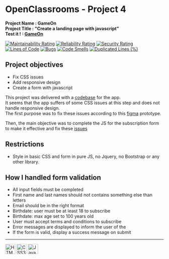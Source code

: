 # OpenClassrooms - Project 4
**Project Name : GameOn**  
**Project Title : "Create a landing page with javascript"**  
**Test it ! : [GameOn ](https://rmimekaa.github.io/RemiRoeland_4_26-05-2021/starterOnly/)**  

[![Maintainability Rating](https://sonarcloud.io/api/project_badges/measure?project=RmiMekaa_RemiRoeland_4_26-05-2021&metric=sqale_rating)](https://sonarcloud.io/summary/new_code?id=RmiMekaa_RemiRoeland_4_26-05-2021)
[![Reliability Rating](https://sonarcloud.io/api/project_badges/measure?project=RmiMekaa_RemiRoeland_4_26-05-2021&metric=reliability_rating)](https://sonarcloud.io/summary/new_code?id=RmiMekaa_RemiRoeland_4_26-05-2021)
[![Security Rating](https://sonarcloud.io/api/project_badges/measure?project=RmiMekaa_RemiRoeland_4_26-05-2021&metric=security_rating)](https://sonarcloud.io/summary/new_code?id=RmiMekaa_RemiRoeland_4_26-05-2021)  
[![Lines of Code](https://sonarcloud.io/api/project_badges/measure?project=RmiMekaa_RemiRoeland_4_26-05-2021&metric=ncloc)](https://sonarcloud.io/summary/new_code?id=RmiMekaa_RemiRoeland_4_26-05-2021)
[![Bugs](https://sonarcloud.io/api/project_badges/measure?project=RmiMekaa_RemiRoeland_4_26-05-2021&metric=bugs)](https://sonarcloud.io/summary/new_code?id=RmiMekaa_RemiRoeland_4_26-05-2021)
[![Code Smells](https://sonarcloud.io/api/project_badges/measure?project=RmiMekaa_RemiRoeland_4_26-05-2021&metric=code_smells)](https://sonarcloud.io/summary/new_code?id=RmiMekaa_RemiRoeland_4_26-05-2021)
[![Duplicated Lines (%)](https://sonarcloud.io/api/project_badges/measure?project=RmiMekaa_RemiRoeland_4_26-05-2021&metric=duplicated_lines_density)](https://sonarcloud.io/summary/new_code?id=RmiMekaa_RemiRoeland_4_26-05-2021)

## Project objectives
 - Fix CSS issues
 - Add responsive design
 - Create a form with javascript

This project was delivered with a [codebase](https://github.com/OpenClassrooms-Student-Center/GameOn-website-FR/) for the app.  
It seems that the app suffers of some CSS issues at this step and does not handle responsive design.  
The first purpose was to fix these issues according to this [figma](https://www.figma.com/file/B7NKBDvSI18uoMLJgpnh48/UI-Design-GameOn-FR?node-id=106%3A630) prototype.  

Then, the main objective was to complete the JS for the subscription form to make it effective and fix these [issues](https://github.com/OpenClassrooms-Student-Center/GameOn-website-FR/issues)

 ## Restrictions
 - Style in basic CSS and form in pure JS, no Jquery, no Bootstrap or any other library.
 
## How I handled form validation
 - All input fields must be completed
 - First name and last names should not contains something else than letters
 - Email should be in the right format
 - Birthdate: user must be at least 18 to subscribe
 - Birthdate: max age set to 100 years old
 - User must accept terms and conditions to subscribe
 - Error messages are displayed to inform the user of the
 - If the form is valid, display a success message on submit

---

<p float="left">
 <img alt="HTML5" title="HTML5" src="https://cdn.jsdelivr.net/gh/devicons/devicon/icons/html5/html5-original.svg" width="32px"/>
 <img alt="CSS3" title="CSS3" src="https://cdn.jsdelivr.net/gh/devicons/devicon/icons/css3/css3-original.svg" width="32px"/>
 <img alt="JavaScript" title="JavaScript" src="https://cdn.jsdelivr.net/gh/devicons/devicon/icons/javascript/javascript-plain.svg" width="32px"/>
</p>
